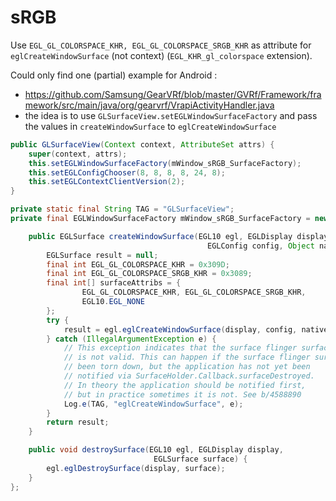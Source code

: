sRGB
===================================

Use `EGL_GL_COLORSPACE_KHR, EGL_GL_COLORSPACE_SRGB_KHR` as attribute for `eglCreateWindowSurface` (not context) (`EGL_KHR_gl_colorspace` extension).

Could only find one (partial) example for Android :
* https://github.com/Samsung/GearVRf/blob/master/GVRf/Framework/framework/src/main/java/org/gearvrf/VrapiActivityHandler.java
* the idea is to use `GLSurfaceView.setEGLWindowSurfaceFactory` and pass the values in `createWindowSurface` to `eglCreateWindowSurface`

```java
public GLSurfaceView(Context context, AttributeSet attrs) {
    super(context, attrs);
    this.setEGLWindowSurfaceFactory(mWindow_sRGB_SurfaceFactory);
    this.setEGLConfigChooser(8, 8, 8, 8, 24, 8);
    this.setEGLContextClientVersion(2);
}

private static final String TAG = "GLSurfaceView";
private final EGLWindowSurfaceFactory mWindow_sRGB_SurfaceFactory = new EGLWindowSurfaceFactory() {

    public EGLSurface createWindowSurface(EGL10 egl, EGLDisplay display,
                                            EGLConfig config, Object nativeWindow) {
        EGLSurface result = null;
        final int EGL_GL_COLORSPACE_KHR = 0x309D;
        final int EGL_GL_COLORSPACE_SRGB_KHR = 0x3089;
        final int[] surfaceAttribs = {
                EGL_GL_COLORSPACE_KHR, EGL_GL_COLORSPACE_SRGB_KHR,
                EGL10.EGL_NONE
        };
        try {
            result = egl.eglCreateWindowSurface(display, config, nativeWindow, surfaceAttribs);
        } catch (IllegalArgumentException e) {
            // This exception indicates that the surface flinger surface
            // is not valid. This can happen if the surface flinger surface has
            // been torn down, but the application has not yet been
            // notified via SurfaceHolder.Callback.surfaceDestroyed.
            // In theory the application should be notified first,
            // but in practice sometimes it is not. See b/4588890
            Log.e(TAG, "eglCreateWindowSurface", e);
        }
        return result;
    }

    public void destroySurface(EGL10 egl, EGLDisplay display,
                                EGLSurface surface) {
        egl.eglDestroySurface(display, surface);
    }
};
```